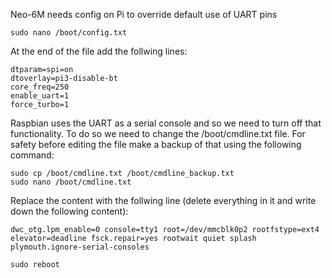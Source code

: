 Neo-6M needs config on Pi to override default use of UART pins


```
sudo nano /boot/config.txt
```

At the end of the file add the follwing lines:

```
dtparam=spi=on
dtoverlay=pi3-disable-bt
core_freq=250
enable_uart=1
force_turbo=1
```

Raspbian uses the UART as a serial console and so we need to turn off that functionality. 
To do so we need to change the /boot/cmdline.txt file. For safety before editing the file make a backup of that using the following command:

```
sudo cp /boot/cmdline.txt /boot/cmdline_backup.txt
sudo nano /boot/cmdline.txt
```

Replace the content with the follwing line (delete everything in it and write down the following content):

```
dwc_otg.lpm_enable=0 console=tty1 root=/dev/mmcblk0p2 rootfstype=ext4 elevator=deadline fsck.repair=yes rootwait quiet splash plymouth.ignore-serial-consoles
```

```
sudo reboot
```